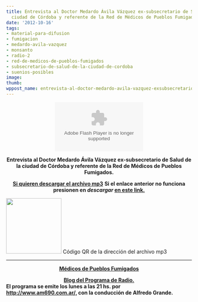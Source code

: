```yaml
---
title: Entrevista al Doctor Medardo Ávila Vázquez ex-subsecretario de Salud de la
  ciudad de Córdoba y referente de la Red de Médicos de Pueblos Fumigados.
date: '2012-10-16'
tags:
- material-para-difusion
- fumigacion
- medardo-avila-vazquez
- monsanto
- radio-2
- red-de-medicos-de-pueblos-fumigados
- subsecretario-de-salud-de-la-ciudad-de-cordoba
- suenios-posibles
image: 
thumb: 
wppost_name: entrevista-al-doctor-medardo-avila-vazquez-exsubsecretario-de-salud-de-la-ciudad-de-cordoba-y-referente-de-la-red-de-medicos-de-pueblos-fumigados
---
```


<center>
<object id="player1501317" width="240" height="133" classid="clsid:d27cdb6e-ae6d-11cf-96b8-444553540000" codebase="http://download.macromedia.com/pub/shockwave/cabs/flash/swflash.cab#version=6,0,40,0"><param name="AllowScriptAccess" value="always" /><param name="allowFullScreen" value="true" /><param name="wmode" value="transparent" /><param name="src" value="http://www.ivoox.com/playerivoox_ee_1501317_1.html" /><param name="allowfullscreen" value="true" /><param name="allowscriptaccess" value="always" /><embed id="player1501317" width="240" height="133" type="application/x-shockwave-flash" src="http://www.ivoox.com/playerivoox_ee_1501317_1.html" AllowScriptAccess="always" allowFullScreen="true" wmode="transparent" allowfullscreen="true" allowscriptaccess="always" /></object></center>
<p style="text-align: center;"><strong>Entrevista al Doctor Medardo Ávila Vázquez ex-subsecretario de Salud de la ciudad de Córdoba y referente de la Red de Médicos de Pueblos Fumigados.</strong></p>
<p style="text-align: center;"><strong><a href="http://www.ivoox.com/suenos-posibles-del-15-octubre_md_1501317_1.mp3" target="_blank">Si quieren descargar el archivo mp3</a></strong>
<strong> Si el enlace anterior no funciona presionen en <em>descargar</em> <a href="http://www.ivoox.com/suenos-posibles-del-15-octubre-audios-mp3_rf_1501317_1.html" target="_blank">en este link.</a></strong></p>


<a href="https://partidopirata.com.ar/wp-content/uploads/2012/10/chart5.png"><img class="size-full wp-image-6872" title="chart" src="https://partidopirata.com.ar/wp-content/uploads/2012/10/chart5.png" alt="" width="150" height="150" /></a> Código QR de la dirección del archivo mp3


<hr />
<p style="text-align: center;"><strong><a href="http://www.reduas.fcm.unc.edu.ar/" target="_blank">Médicos de Pueblos Fumigados</a></strong></p>

<div style="text-align: center;"><strong><a href="http://sueniosposibles.com/" target="_blank">Blog del Programa de Radio.</a></strong></div>
<strong>El programa se emite los lunes a las 21 hs. por<a href="http://www.am690.com.ar/" target="_blank"> http://www.am690.com.ar/,</a> con la conducción de Alfredo Grande. </strong>
